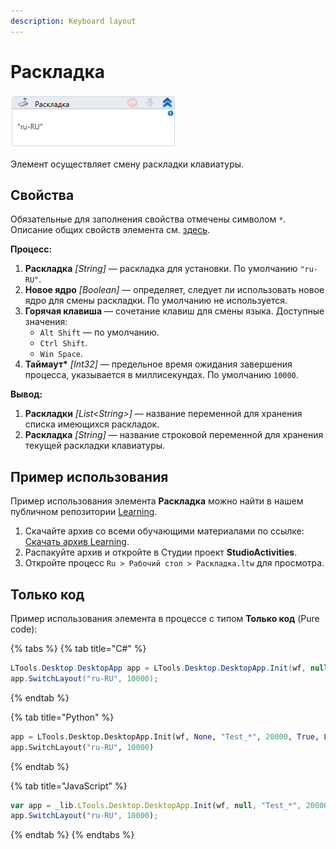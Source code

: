 ```yaml
---
description: Keyboard layout
---
```



# Раскладка

![](<../../../.gitbook/assets/image (83).png>)

Элемент осуществляет смену раскладки клавиатуры.


## Свойства
Обязательные для заполнения свойства отмечены символом `*`. Описание общих свойств элемента см. [здесь](https://docs.primo-rpa.ru/primo-rpa/primo-studio/process/elements#svoistva-elementa).

**Процесс:**

1. **Раскладка** *[String]* — раскладка для установки. По умолчанию `"ru-RU"`.
1. **Новое ядро** *[Boolean]* — определяет, следует ли использовать новое ядро для смены раскладки. По умолчанию не используется.
1. **Горячая клавиша** — сочетание клавиш для смены языка. Доступные значения:
   * `Alt Shift` — по умолчанию.
   * `Ctrl Shift`.
   * `Win Space`. 
1. **Таймаут\*** *[Int32]* — предельное время ожидания завершения процесса, указывается в миллисекундах. По умолчанию `10000`.

**Вывод:**

1. **Раскладки** *[List\<String>]* — название переменной для хранения списка имеющихся раскладок.
1. **Раскладка** *[String]* — название строковой переменной для хранения текущей раскладки клавиатуры. 



## Пример использования

Пример использования элемента **Раскладка** можно найти в нашем публичном репозитории [Learning](https://github.com/PrimoRPA/Learning).

1. Скачайте архив со всеми обучающими материалами по ссылке: [Скачать архив Learning](https://github.com/PrimoRPA/Learning/archive/refs/heads/master.zip).
2. Распакуйте архив и откройте в Студии проект **StudioActivities**.
3. Откройте процесс `Ru > Рабочий стол > Раскладка.ltw` для просмотра.



## Только код

Пример использования элемента в процессе с типом **Только код** (Pure code):


{% tabs %}
{% tab title="C#" %}
```csharp
LTools.Desktop.DesktopApp app = LTools.Desktop.DesktopApp.Init(wf, null, "Test_*", 20000, true, LTools.Desktop.Model.DesktopTypes.UIAUTOMATION);
app.SwitchLayout("ru-RU", 10000);
```
{% endtab %}

{% tab title="Python" %}
```python
app = LTools.Desktop.DesktopApp.Init(wf, None, "Test_*", 20000, True, LTools.Desktop.Model.DesktopTypes.UIAUTOMATION)
app.SwitchLayout("ru-RU", 10000)
```
{% endtab %}

{% tab title="JavaScript" %}
```javascript
var app = _lib.LTools.Desktop.DesktopApp.Init(wf, null, "Test_*", 20000, true, _lib.LTools.Desktop.Model.DesktopTypes.UIAUTOMATION);
app.SwitchLayout("ru-RU", 10000);
```
{% endtab %}
{% endtabs %}
